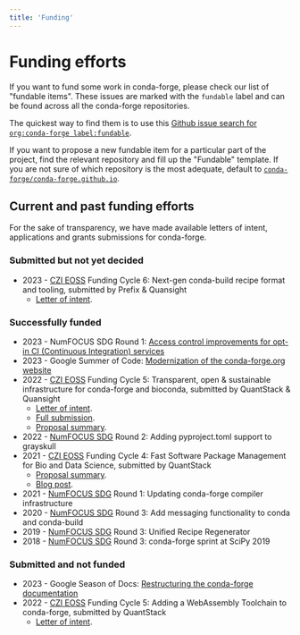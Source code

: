```yaml
---
title: 'Funding'
---
```


# Funding efforts

If you want to fund some work in conda-forge, please check our list of "fundable items".
These issues are marked with the `fundable` label and can be found across all the conda-forge repositories.

The quickest way to find them is to use this [Github issue search for `org:conda-forge label:fundable`](https://github.com/search?q=label%3Afundable+org%3Aconda-forge+&ref=opensearch&type=issues).

If you want to propose a new fundable item for a particular part of the project, find the relevant repository and fill up the "Fundable" template. If you are not sure of which repository is the most adequate, default to [`conda-forge/conda-forge.github.io`](https://github.com/conda-forge/conda-forge.github.io/issues/new/choose).

<a id="current-and-past-funding-efforts"></a>

## Current and past funding efforts

For the sake of transparency, we have made available letters of intent, applications and grants submissions for conda-forge.

### Submitted but not yet decided

- 2023 - [CZI EOSS](https://chanzuckerberg.com/eoss/) Funding Cycle 6: Next-gen conda-build recipe format and tooling, submitted by Prefix & Quansight
  - [Letter of intent](pathname:///_static/czi-eoss-6-loi-build-tools.pdf).

### Successfully funded

- 2023 - NumFOCUS SDG Round 1: [Access control improvements for opt-in CI (Continuous Integration) services](funding/sdg-2023-1.md)
- 2023 - Google Summer of Code: [Modernization of the conda-forge.org website](funding/gsoc-2023.md)
- 2022 - [CZI EOSS](https://chanzuckerberg.com/eoss/) Funding Cycle 5: Transparent, open & sustainable infrastructure for conda-forge and bioconda, submitted by QuantStack & Quansight
  - [Letter of intent](pathname:///_static/czi-eoss-5-loi-infra.pdf).
  - [Full submission](pathname:///_static/czi-eoss-5-full-infra.pdf).
  - [Proposal summary](https://chanzuckerberg.com/eoss/proposals/transparent-open-sustainable-infrastructure-for-conda-forge-and-bioconda/).
- 2022 - [NumFOCUS SDG](https://numfocus.org/programs/small-development-grants) Round 2: Adding pyproject.toml support to grayskull
- 2021 - [CZI EOSS](https://chanzuckerberg.com/eoss/) Funding Cycle 4: Fast Software Package Management for Bio and Data Science, submitted by QuantStack
  - [Proposal summary](https://chanzuckerberg.com/eoss/proposals/fast-software-package-management-for-bio-and-data-science/).
  - [Blog post](https://wolfv.medium.com/the-mamba-project-and-the-czi-grant-ec88fb27c25).
- 2021 - [NumFOCUS SDG](https://numfocus.org/programs/small-development-grants) Round 1: Updating conda-forge compiler infrastructure
- 2020 - [NumFOCUS SDG](https://numfocus.org/programs/small-development-grants) Round 3: Add messaging functionality to conda and conda-build
- 2019 - [NumFOCUS SDG](https://numfocus.org/programs/small-development-grants) Round 3: Unified Recipe Regenerator
- 2018 - [NumFOCUS SDG](https://numfocus.org/programs/small-development-grants) Round 3: conda-forge sprint at SciPy 2019

### Submitted and not funded

- 2023 - Google Season of Docs: [Restructuring the conda-forge documentation](funding/gsod-2023.md)
- 2022 - [CZI EOSS](https://chanzuckerberg.com/eoss/) Funding Cycle 5: Adding a WebAssembly Toolchain to conda-forge, submitted by QuantStack
  - [Letter of intent](pathname:///_static/czi-eoss-5-loi-wasm.pdf).

<!-- links -->
